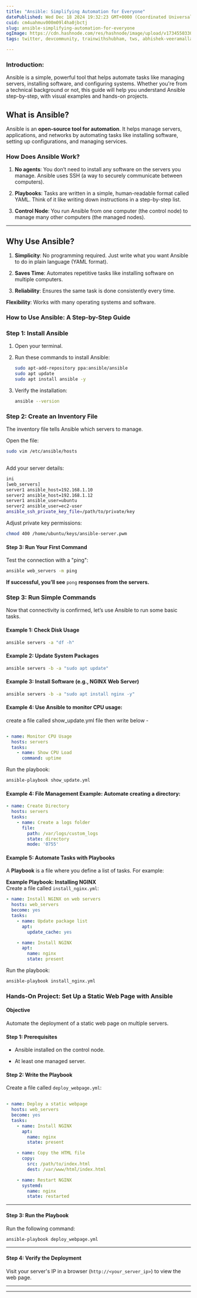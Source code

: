 ```yaml
---
title: "Ansible: Simplifying Automation for Everyone"
datePublished: Wed Dec 18 2024 19:32:23 GMT+0000 (Coordinated Universal Time)
cuid: cm4uahmuv000m09l4ha0jbctj
slug: ansible-simplifying-automation-for-everyone
ogImage: https://cdn.hashnode.com/res/hashnode/image/upload/v1734550330163/52164ac8-3e06-480d-ad55-a5d6a51166c3.jpeg
tags: twitter, devcommunity, trainwithshubham, tws, abhishek-veeramalla

---
```


### **Introduction:**

Ansible is a simple, powerful tool that helps automate tasks like managing servers, installing software, and configuring systems. Whether you're from a technical background or not, this guide will help you understand Ansible step-by-step, with visual examples and hands-on projects.

## **What is Ansible?**

Ansible is an **open-source tool for automation**. It helps manage servers, applications, and networks by automating tasks like installing software, setting up configurations, and managing services.

### **How Does Ansible Work?**

1. **No agents**: You don’t need to install any software on the servers you manage. Ansible uses SSH (a way to securely communicate between computers).
    
2. **Playbooks**: Tasks are written in a simple, human-readable format called YAML. Think of it like writing down instructions in a step-by-step list.
    
3. **Control Node**: You run Ansible from one computer (the control node) to manage many other computers (the managed nodes).
    

---

## **Why Use Ansible?**

1. **Simplicity**: No programming required. Just write what you want Ansible to do in plain language (YAML format).
    
2. **Saves Time**: Automates repetitive tasks like installing software on multiple computers.
    
3. **Reliability**: Ensures the same task is done consistently every time.
    

**Flexibility**: Works with many operating systems and software.

### **How to Use Ansible: A Step-by-Step Guide**

### **Step 1: Install Ansible**

1. Open your terminal.
    
2. Run these commands to install Ansible:
    
    ```bash
    sudo apt-add-repository ppa:ansible/ansible
    sudo apt update
    sudo apt install ansible -y
    ```
    
3. Verify the installation:
    
    ```bash
    ansible --version
    ```
    

### **Step 2: Create an Inventory File**

The inventory file tells Ansible which servers to manage.

Open the file:

```bash
sudo vim /etc/ansible/hosts
 
```

Add your server details:

```bash
ini
[web_servers]
server1 ansible_host=192.168.1.10 
server2 ansible_host=192.168.1.12
server1 ansible_user=ubuntu 
server2 ansible_user=ec2-user
ansible_ssh_private_key_file=/path/to/private/key
```

Adjust private key permissions:

```bash
chmod 400 /home/ubuntu/keys/ansible-server.pwm
```

#### **Step 3: Run Your First Command**

Test the connection with a "ping":

```bash
ansible web_servers -m ping
```

**If successful, you’ll see** `pong` **responses from the servers.**

### **Step 3: Run Simple Commands**

Now that connectivity is confirmed, let’s use Ansible to run some basic tasks.

#### **Example 1: Check Disk Usage**

```bash
ansible servers -a "df -h"
```

#### **Example 2: Update System Packages**

```bash
ansible servers -b -a "sudo apt update"
```

#### **Example 3: Install Software (e.g., NGINX Web Server)**

```bash
ansible servers -b -a "sudo apt install nginx -y"
```

#### **Example 4:** Use Ansible to monitor CPU usage:

create a file called show\_update.yml file then write below -

```yaml

- name: Monitor CPU Usage
  hosts: servers
  tasks:
    - name: Show CPU Load
      command: uptime
```

Run the playbook:

```bash
ansible-playbook show_update.yml
```

#### **Example 4: File Management Example**: Automate creating a directory:

```yaml
- name: Create Directory
  hosts: servers
  tasks:
    - name: Create a logs folder
      file:
        path: /var/logs/custom_logs
        state: directory
        mode: '0755'
```

#### **Example 5:** Automate Tasks with Playbooks

A **Playbook** is a file where you define a list of tasks. For example:

**Example Playbook: Installing NGINX**  
Create a file called `install_nginx.yml`:

```yaml
- name: Install NGINX on web servers
  hosts: web_servers
  become: yes
  tasks:
    - name: Update package list
      apt:
        update_cache: yes

    - name: Install NGINX
      apt:
        name: nginx
        state: present
```

Run the playbook:

```bash
ansible-playbook install_nginx.yml
```

### **Hands-On Project: Set Up a Static Web Page with Ansible**

#### **Objective**

Automate the deployment of a static web page on multiple servers.

#### **Step 1: Prerequisites**

* Ansible installed on the control node.
    
* At least one managed server.
    

#### **Step 2: Write the Playbook**

Create a file called `deploy_webpage.yml`:

```yaml
 
- name: Deploy a static webpage
  hosts: web_servers
  become: yes
  tasks:
    - name: Install NGINX
      apt:
        name: nginx
        state: present

    - name: Copy the HTML file
      copy:
        src: /path/to/index.html
        dest: /var/www/html/index.html

    - name: Restart NGINX
      systemd:
        name: nginx
        state: restarted
```

---

#### **Step 3: Run the Playbook**

Run the following command:

```bash
ansible-playbook deploy_webpage.yml
```

---

#### **Step 4: Verify the Deployment**

Visit your server's IP in a browser (`http://<your_server_ip>`) to view the web page.

---

---